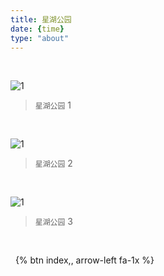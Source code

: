 ```yaml
---
title: 星湖公园       
date: {time}
type: "about"
---
```


&nbsp; 

![1](http://ovp6a4f6u.bkt.clouddn.com/%E6%98%9F%E6%B9%96%E5%85%AC%E5%9B%AD1.jpeg)
>  `星湖公园` 1

&nbsp; 

![1](http://ovp6a4f6u.bkt.clouddn.com/%E6%98%9F%E6%B9%96%E5%85%AC%E5%9B%AD2.jpeg)
>  `星湖公园` 2

&nbsp; 

![1](http://ovp6a4f6u.bkt.clouddn.com/%E6%98%9F%E6%B9%96%E5%85%AC%E5%9B%AD3.jpeg)
>  `星湖公园` 3

&nbsp; 


&nbsp; 
{% btn index,, arrow-left fa-1x %}